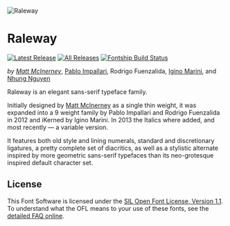 ![Raleway](https://github.com/theleagueof/raleway/raw/master/images/raleway-1.jpeg)

Raleway
=======

[![Latest Release](https://img.shields.io/github/v/release/theleagueof/raleway?label=Download%20Release&logo=Github)](https://github.com/theleagueof/raleway/releases/latest)
[![All Releases](https://img.shields.io/github/downloads/theleagueof/raleway/total)](https://github.com/theleagueof/raleway/releases)
[![Fontship Build Status](https://img.shields.io/github/workflow/status/theleagueof/raleway/Fontship?label=Fontship&logo=Codeship)](https://github.com/theleagueof/raleway/actions?workflow=Fontship)

_by [Matt McInerney](http://pixelspread.com)_, [Pablo Impallari](https://github.com/impallari), Rodrigo Fuenzalida, [Igino Marini](https://www.iginomarini.com/), and [Nhung Nguyen]()

Raleway is an elegant sans-serif typeface family.

Initially designed by [Matt McInerney](http://blog.matt.cc/) as a single thin weight, it was expanded into a 9 weight family by Pablo Impallari and Rodrigo Fuenzalida in 2012 and iKerned by Igino Marini. In 2013 the Italics where added, and most recently — a variable version.

It features both old style and lining numerals, standard and discretionary ligatures, a pretty complete set of diacritics, as well as a stylistic alternate inspired by more geometric sans-serif typefaces than its neo-grotesque inspired default character set.

License
-------

This Font Software is licensed under the [SIL Open Font License, Version 1.1](OFL.md).
To understand what the OFL means to your use of these fonts, see the [detailed FAQ online](https://scripts.sil.org/OFL-FAQ_web).

